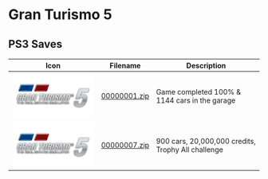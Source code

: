 # Gran Turismo 5

## PS3 Saves

| Icon | Filename | Description |
|------|----------|-------------|
| ![Gran Turismo 5](ICON0.PNG) | [00000001.zip](00000001.zip) | Game completed 100% & 1144 cars in the garage |
| ![Gran Turismo 5](ICON0.PNG) | [00000007.zip](00000007.zip) | 900 cars, 20,000,000 credits, Trophy All challenge |
